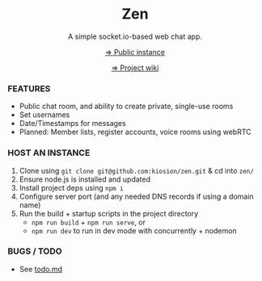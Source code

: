 <div align="center">
<h1>Zen</h1>
  <p>A simple socket.io-based web chat app.</p>
  <p><a href="https://zen.kio.dev/" target="_blank">⇒&nbsp;Public&nbsp;instance</a></p>
  <p><a href="https://github.com/kiosion/zen/wiki" target="_blank">⇒&nbsp;Project&nbsp;wiki</a></p>
</div>

### FEATURES
- Public chat room, and ability to create private, single-use rooms
- Set usernames
- Date/Timestamps for messages
- Planned: Member lists, register accounts, voice rooms using webRTC

### HOST AN INSTANCE
1. Clone using `git clone git@github.com:kiosion/zen.git` & cd into `zen/`
2. Ensure node.js is installed and updated
3. Install project deps using `npm i`
4. Configure server port (and any needed DNS records if using a domain name)
5. Run the build + startup scripts in the project directory
   * `npm run build` + `npm run serve`, or
   * `npm run dev` to run in dev mode with concurrently + nodemon

### BUGS / TODO
- See [todo.md](TODO.md)
